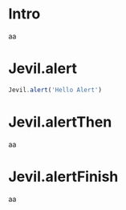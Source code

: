 # Intro
aa


# Jevil.alert


```Javascript
Jevil.alert('Hello Alert')
```

# Jevil.alertThen
aa

# Jevil.alertFinish
aa
